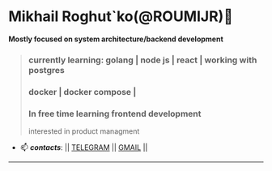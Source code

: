  # Mikhail Roghut`ko(@ROUMIJR)👋

<!--
**roumijr/roumijr** is a ✨ _special_ ✨ repository because its `README.md` (this file) appears on your GitHub profile.

Here are some ideas to get you started:

- 🔭 I’m currently working on ...
- 🌱 I’m currently learning ...
- 👯 I’m looking to collaborate on ...
- 🤔 I’m looking for help with ...
- 💬 Ask me about ...
- 📫 How to reach me: ...
- 😄 Pronouns: ...
- ⚡ Fun fact: ...
-->

 **Mostly focused on system architecture/backend development** 
 >### currently learning: golang | node js | react | working with postgres
 >### docker | docker compose |
 > ### In free time learning frontend development
 >interested in product managment 


- 📫 ***contacts***: || [TELEGRAM](https://t.me/Mikhail_rou)  || [GMAIL](pulsemrboy@gmail.com) ||
-                     ---------------------------------------------------------------------------
 
